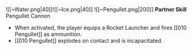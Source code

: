 
![[~Water.png|40]]![[~Ice.png|40]]
![[~Pengullet.png|200]]
**Partner Skill**
Pengullet Cannon
- When activated, the player equips a Rocket Launcher and fires [[010 Pengullet]] as ammunition.
- [[010 Pengullet]] explodes on contact and is incapacitated.